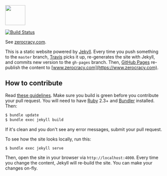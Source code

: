 <img src="https://www.0crat.com/svg/logo.svg" width="64px" height="64px"/>

[![Build Status](https://travis-ci.org/zerocracy/zerocracy.github.io.svg?branch=master)](https://travis-ci.org/zerocracy/zerocracy.github.io)

See [zerocracy.com](http://www.zerocracy.com).

This is a static website powered by [Jekyll](https://jekyllrb.com/). Every time you
push something to the `master` branch, [Travis](https://travis-ci.org/zerocracy/zerocracy.github.io) picks it up,
re-generates the site with Jekyll, and commits new version
to the `gh-pages` branch. Then, [GitHub Pages](https://pages.github.com/) re-publish the
content to [www.zerocracy.com](https://www.zerocracy.com).

## How to contribute

Read [these guidelines](https://www.yegor256.com/2014/04/15/github-guidelines.html).
Make sure you build is green before you contribute
your pull request. You will need to have [Ruby](https://www.ruby-lang.org/en/) 2.3+
and [Bundler](https://bundler.io/) installed. Then:

```bash
$ bundle update
$ bundle exec jekyll build
```

If it's clean and you don't see any error messages, submit your pull request.

To see how the site looks locally, run this:

```bash
$ bundle exec jekyll serve
```

Then, open the site in your browser via `http://localhost:4000`. Every time
you change the content, Jekyll will re-build the site. You can make your
changes on-fly.
